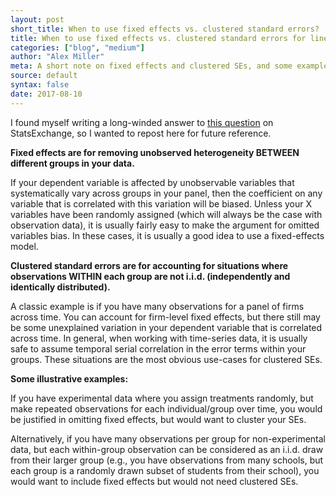 ```yaml
---
layout: post
short_title: When to use fixed effects vs. clustered standard errors?
title: When to use fixed effects vs. clustered standard errors for linear regression on panel data?
categories: ["blog", "medium"]
author: "Alex Miller"
meta: A short note on fixed effects and clustered SEs, and some examples of when they might be appropriate.
source: default
syntax: false
date: 2017-08-10
---
```


I found myself writing a long-winded answer to [this question](https://stats.stackexchange.com/q/185378/89253) on StatsExchange, so I wanted to repost here for future reference.

**Fixed effects are for removing unobserved heterogeneity BETWEEN different groups in your data.**

If your dependent variable is affected by unobservable variables that systematically vary across groups in your panel, then the coefficient on any variable that is correlated with this variation will be biased. Unless your X variables have been randomly assigned (which will always be the case with observation data), it is usually fairly easy to make the argument for omitted variables bias. In these cases, it is usually a good idea to use a fixed-effects model. 


**Clustered standard errors are for accounting for situations where observations WITHIN each group are not i.i.d. (independently and identically distributed).**

A classic example is if you have many observations for a panel of firms across time. You can account for firm-level fixed effects, but there still may be some unexplained variation in your dependent variable that is correlated across time. In general, when working with time-series data, it is usually safe to assume temporal serial correlation in the error terms within your groups. These situations are the most obvious use-cases for clustered SEs.

**Some illustrative examples:**

If you have experimental data where you assign treatments randomly, but make repeated observations for each individual/group over time, you would be justified in omitting fixed effects, but would want to cluster your SEs.

Alternatively, if you have many observations per group for non-experimental data, but each within-group observation can be considered as an i.i.d. draw from their larger group (e.g., you have observations from many schools, but each group is a randomly drawn subset of students from their school), you would want to include fixed effects but would not need clustered SEs.
